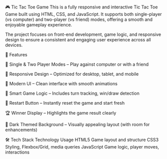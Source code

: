 🎮 Tic Tac Toe Game
This is a fully responsive and interactive Tic Tac Toe Game built using HTML, CSS, and JavaScript. It supports both single-player (vs computer) and two-player (vs friend) modes, offering a smooth and enjoyable gameplay experience.

The project focuses on front-end development, game logic, and responsive design to ensure a consistent and engaging user experience across all devices.

🚀 Features

🤖 Single & Two Player Modes – Play against computer or with a friend

📱 Responsive Design – Optimized for desktop, tablet, and mobile

🎨 Modern UI – Clean interface with smooth animations

🧠 Smart Game Logic – Includes turn tracking, win/draw detection

🔁 Restart Button – Instantly reset the game and start fresh

🏆 Winner Display – Highlights the game result clearly

🌙 Dark Themed Background – Visually appealing layout (with room for enhancements)

🛠️ Tech Stack
Technology	Usage
HTML5	Game layout and structure
CSS3	Styling, Flexbox/Grid, media queries
JavaScript	Game logic, player moves, interactions
